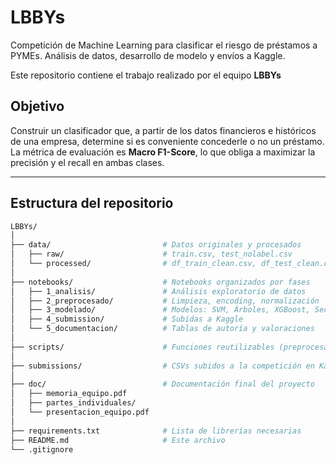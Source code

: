 # LBBYs
Competición de Machine Learning para clasificar el riesgo de préstamos a PYMEs. Análisis de datos, desarrollo de modelo y envíos a Kaggle.

Este repositorio contiene el trabajo realizado por el equipo **LBBYs** 


## Objetivo

Construir un clasificador que, a partir de los datos financieros e históricos de una empresa, determine si es conveniente concederle o no un préstamo. La métrica de evaluación es **Macro F1-Score**, lo que obliga a maximizar la precisión y el recall en ambas clases.

---

## Estructura del repositorio

```bash
LBBYs/
│
├── data/                         # Datos originales y procesados
│   ├── raw/                      # train.csv, test_nolabel.csv
│   └── processed/                # df_train_clean.csv, df_test_clean.csv
│
├── notebooks/                    # Notebooks organizados por fases
│   ├── 1_analisis/               # Análisis exploratorio de datos
│   ├── 2_preprocesado/           # Limpieza, encoding, normalización
│   ├── 3_modelado/               # Modelos: SVM, Árboles, XGBoost, Secreto, ... Con evalucion incluida
│   ├── 4_submission/             # Subidas a Kaggle
│   └── 5_documentacion/          # Tablas de autoría y valoraciones
│
├── scripts/                      # Funciones reutilizables (preprocesado, entrenamiento…)
│
├── submissions/                  # CSVs subidos a la competición en Kaggle
│
├── doc/                          # Documentación final del proyecto
│   ├── memoria_equipo.pdf
│   ├── partes_individuales/
│   └── presentacion_equipo.pdf
│
├── requirements.txt              # Lista de librerías necesarias
├── README.md                     # Este archivo
└── .gitignore
